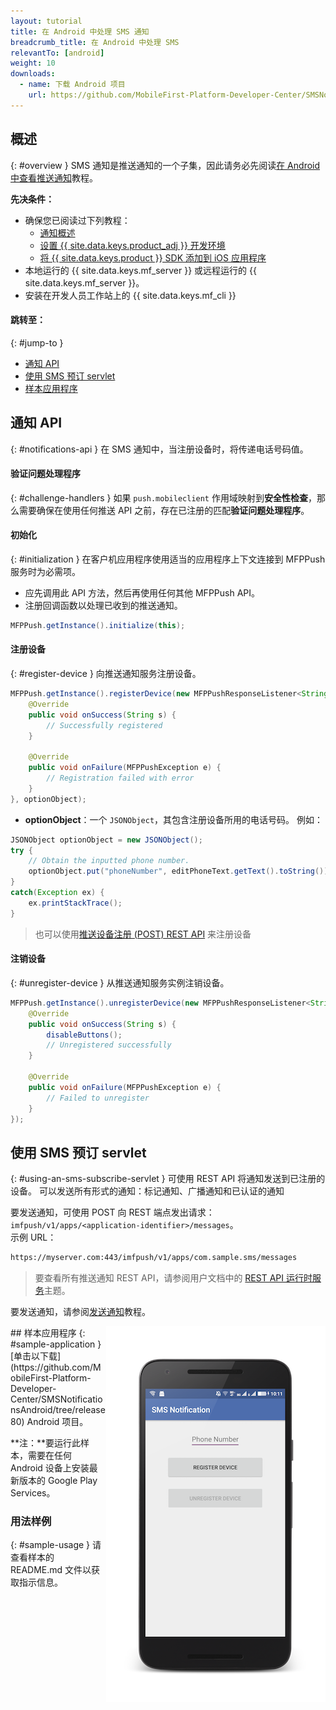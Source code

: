 ```yaml
---
layout: tutorial
title: 在 Android 中处理 SMS 通知
breadcrumb_title: 在 Android 中处理 SMS
relevantTo: [android]
weight: 10
downloads:
  - name: 下载 Android 项目
    url: https://github.com/MobileFirst-Platform-Developer-Center/SMSNotificationsAndroid/tree/release80
---
```

<!-- NLS_CHARSET=UTF-8 -->
## 概述
{: #overview }
SMS 通知是推送通知的一个子集，因此请务必先阅读[在 Android 中查看推送通知](../../)教程。

**先决条件：**

* 确保您已阅读过下列教程：
  * [通知概述](../../)
  * [设置 {{ site.data.keys.product_adj }} 开发环境](../../../installation-configuration/#installing-a-development-environment)
  * [将 {{ site.data.keys.product }} SDK 添加到 iOS 应用程序](../../../application-development/sdk/ios)
* 本地运行的 {{ site.data.keys.mf_server }} 或远程运行的 {{ site.data.keys.mf_server }}。
* 安装在开发人员工作站上的 {{ site.data.keys.mf_cli }}


#### 跳转至：
{: #jump-to }
* [通知 API](#notifications-api)   
* [使用 SMS 预订 servlet](#using-an-sms-subscribe-servlet)     
* [样本应用程序](#sample-application)

## 通知 API
{: #notifications-api }
在 SMS 通知中，当注册设备时，将传递电话号码值。

#### 验证问题处理程序
{: #challenge-handlers }
如果 `push.mobileclient` 作用域映射到**安全性检查**，那么需要确保在使用任何推送 API 之前，存在已注册的匹配**验证问题处理程序**。

#### 初始化
{: #initialization }
在客户机应用程序使用适当的应用程序上下文连接到 MFPPush 服务时为必需项。

* 应先调用此 API 方法，然后再使用任何其他 MFPPush API。
* 注册回调函数以处理已收到的推送通知。

```java
MFPPush.getInstance().initialize(this);
```

#### 注册设备
{: #register-device }
向推送通知服务注册设备。

```java
MFPPush.getInstance().registerDevice(new MFPPushResponseListener<String>() {
    @Override
    public void onSuccess(String s) {
        // Successfully registered
    }

    @Override
    public void onFailure(MFPPushException e) {
        // Registration failed with error
    }
}, optionObject);
```

* **optionObject**：一个 `JSONObject`，其包含注册设备所用的电话号码。 例如：

```java
JSONObject optionObject = new JSONObject();
try {
    // Obtain the inputted phone number.
    optionObject.put("phoneNumber", editPhoneText.getText().toString());
}
catch(Exception ex) {
    ex.printStackTrace();
}
```

> 也可以使用[推送设备注册 (POST) REST API](http://www.ibm.com/support/knowledgecenter/en/SSHS8R_8.0.0/com.ibm.worklight.apiref.doc/rest_runtime/r_restapi_push_device_registration_post.html) 来注册设备

#### 注销设备
{: #unregister-device }
从推送通知服务实例注销设备。

```java
MFPPush.getInstance().unregisterDevice(new MFPPushResponseListener<String>() {
    @Override
    public void onSuccess(String s) {
        disableButtons();
        // Unregistered successfully
    }

    @Override
    public void onFailure(MFPPushException e) {
        // Failed to unregister
    }
});
```

## 使用 SMS 预订 servlet
{: #using-an-sms-subscribe-servlet }
可使用 REST API 将通知发送到已注册的设备。 可以发送所有形式的通知：标记通知、广播通知和已认证的通知

要发送通知，可使用 POST 向 REST 端点发出请求：`imfpush/v1/apps/<application-identifier>/messages`。  
示例 URL： 

```bash
https://myserver.com:443/imfpush/v1/apps/com.sample.sms/messages
```

> 要查看所有推送通知 REST API，请参阅用户文档中的 <a href="https://www.ibm.com/support/knowledgecenter/SSHS8R_8.0.0/com.ibm.worklight.apiref.doc/rest_runtime/c_restapi_runtime.html">REST API 运行时服务</a>主题。

要发送通知，请参阅[发送通知](../../sending-notifications)教程。

<img alt="样本应用程序图像" src="sample-app.png" style="float:right"/>
## 样本应用程序
{: #sample-application }
[单击以下载](https://github.com/MobileFirst-Platform-Developer-Center/SMSNotificationsAndroid/tree/release80) Android 项目。

**注：**要运行此样本，需要在任何 Android 设备上安装最新版本的 Google Play Services。

### 用法样例
{: #sample-usage }
请查看样本的 README.md 文件以获取指示信息。
